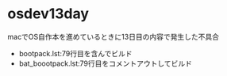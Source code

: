 # osdev13day
macでOS自作本を進めているときに13日目の内容で発生した不具合

 - bootpack.lst:79行目を含んでビルド
 - bat_boootpack.lst:79行目をコメントアウトしてビルド

